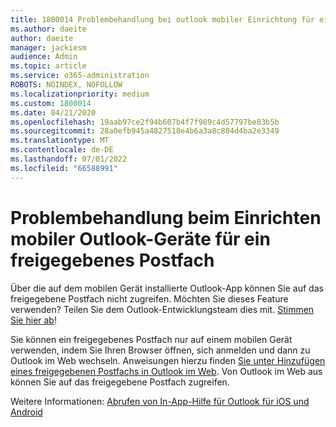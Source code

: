 ```yaml
---
title: 1800014 Problembehandlung bei outlook mobiler Einrichtung für ein freigegebenes Postfach
ms.author: daeite
author: daeite
manager: jackiesm
audience: Admin
ms.topic: article
ms.service: o365-administration
ROBOTS: NOINDEX, NOFOLLOW
ms.localizationpriority: medium
ms.custom: 1800014
ms.date: 04/21/2020
ms.openlocfilehash: 19aab97ce2f94b607b4f7f989c4d57797be83b5b
ms.sourcegitcommit: 28a0efb945a4827518e4b6a3a8c804d4ba2e3349
ms.translationtype: MT
ms.contentlocale: de-DE
ms.lasthandoff: 07/01/2022
ms.locfileid: "66588991"
---
```

# <a name="troubleshooting-outlook-mobile-setup-for-a-shared-mailbox"></a>Problembehandlung beim Einrichten mobiler Outlook-Geräte für ein freigegebenes Postfach

Über die auf dem mobilen Gerät installierte Outlook-App können Sie auf das freigegebene Postfach nicht zugreifen. Möchten Sie dieses Feature verwenden? Teilen Sie dem Outlook-Entwicklungsteam dies mit. [Stimmen Sie hier ab](https://go.microsoft.com/fwlink/?linked=862116)!
  
Sie können ein freigegebenes Postfach nur auf einem mobilen Gerät verwenden, indem Sie Ihren Browser öffnen, sich anmelden und dann zu Outlook im Web wechseln. Anweisungen hierzu finden [Sie unter Hinzufügen eines freigegebenen Postfachs in Outlook im Web](https://support.microsoft.com/office/open-and-use-a-shared-mailbox-in-outlook-on-the-web-98b5a90d-4e38-415d-a030-f09a4cd28207). Von Outlook im Web aus können Sie auf das freigegebene Postfach zugreifen.
  
Weitere Informationen: [Abrufen von In-App-Hilfe für Outlook für iOS und Android](https://support.microsoft.com/office/get-in-app-help-for-outlook-for-ios-and-android-218a22d1-9fa5-4889-b689-de1c63493243)
  


